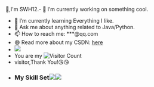 👋,I'm SWH12.- 🔭 I’m currently working on something cool.
- 🌱 I’m currently learning Everything I like.
- 💬 Ask me about anything related to Java/Python.
- 📫 How to reach me: ***@qq.com
- 😄 Read more about my CSDN: [here](https://blog.csdn.net/qq_35542970)
- ![](https://github-readme-stats.vercel.app/api?username=SWH12&show_icons=true&theme=transparent)
- You are my ![Visitor Count](https://profile-counter.glitch.me/wisdom-zhe/count.svg)
- visitor,Thank You!:kissing_heart::kissing_heart:
- ### My Skill Set![](https://img.shields.io/badge/Java-ED8B00?style=for-the-badge&logo=openjdk&logoColor=white)![](https://img.shields.io/badge/Python-3776AB?style=for-the-badge&logo=python&logoColor=white)
